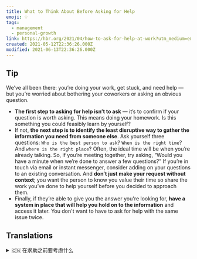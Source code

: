 ```yaml
---
title: What to Think About Before Asking for Help
emoji: 💡
tags:
  - management
  - personal-growth
link: https://hbr.org/2021/04/how-to-ask-for-help-at-work?utm_medium=email&utm_source=newsletter_daily&utm_campaign=mtod_notactsubs
created: 2021-05-12T22:36:26.000Z
modified: 2021-06-13T22:36:26.000Z
---
```


## Tip

We’ve all been there: you’re doing your work, get stuck, and need help — but you’re worried about bothering your coworkers or asking an obvious question.

- **The first step to asking for help isn’t to ask** — it’s to confirm if your question is worth asking. This means doing your homework. Is this something you could feasibly learn by yourself?
- If not, **the next step is to identify the least disruptive way to gather the information you need from someone else**. Ask yourself three questions: `Who is the best person to ask`? `When is the right time`? And `where is the right place`? Often, the ideal time will be when you’re already talking. So, if you’re meeting together, try asking, “Would you have a minute when we’re done to answer a few questions?” If you’re in touch via email or instant messenger, consider adding on your questions to an existing conversation. And **don’t just make your request without context**; you want the person to know you value their time so share the work you’ve done to help yourself before you decided to approach them.
- Finally, if they’re able to give you the answer you're looking for, **have a system in place that will help you hold on to the information** and access it later. You don't want to have to ask for help with the same issue twice.

## Translations

<details>
   <summary>🇨🇳 在求助之前要考虑什么</summary>

大家都有过这样的经历:你在做你的工作，遇到困难，需要帮助，但是你担心这会打扰到你的同事或问了一个显而易见的问题。

- 寻求帮助的第一步不是问别人，而是确定你的问题是否值得询问。意思是你要做好功课。你可以自学这个吗?
- 如果没有，下一步就是找到最不影响你想询问信息的人的方法。自问三个问题: 最适合问谁? 何时是适当的时机呢？什么地方是正确的? 通常情况下，理想的时间是当你们已经开始交谈的时。所以，如果你们在一起开会，试着问:“我们结束后，请问你有时间来回答几个问题吗?”。若你是通过电子邮件或即时通讯工具联系的，考虑在现有的对话中加入你的问题。不要在没有上下文的情况下提出请求;你想让那对方知道你很珍惜他们的时间，所以在你决定接近他们之前，分享你做过的有助于自己的事情。
- 最后，如果他们能给出你想要的答案，你应该建立一个系统来帮助你保存这些信息，并在以后获取它们。在同一个问题上，你不希望求助两次。

</details>
